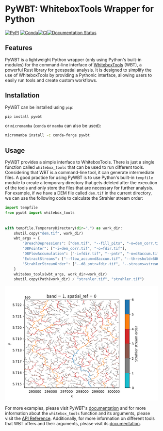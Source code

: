 # PyWBT: WhiteboxTools Wrapper for Python

[![PyPI](https://img.shields.io/pypi/v/pywbt)](https://pypi.org/project/pywbt/)
[![Conda](https://img.shields.io/conda/vn/conda-forge/pywbt)](https://anaconda.org/conda-forge/pywbt)[![CI](https://github.com/cheginit/pywbt/actions/workflows/test.yml/badge.svg)](https://github.com/cheginit/pywbt/actions/workflows/test.yml)[![Documentation Status](https://readthedocs.org/projects/pywbt/badge/?version=latest)](https://pywbt.readthedocs.io/en/latest/?badge=latest)

## Features

PyWBT is a lightweight Python wrapper (only using Python's built-in modules) for
the command-line interface of [WhiteboxTools](https://www.whiteboxgeo.com/) (WBT),
a powerful Rust library for geospatial analysis. It is designed to simplify the use of WhiteboxTools by providing a Pythonic interface, allowing users to easily
run tools and create custom workflows.

## Installation

PyWBT can be installed using `pip`:

```bash
pip install pywbt
```

or `micromamba` (`conda` or `mamba` can also be used):

```bash
micromamba install -c conda-forge pywbt
```

## Usage

PyWBT provides a simple interface to WhiteboxTools. There is just a single
function called `whitebox_tools` that can be used to run different tools.
Considering that WBT is a command-line tool, it can generate intermediate files.
A good practice for using PyWBT is to use Python's built-in `tempfile` module to
create a temporary directory that gets deleted after the execution of the tools and
only store the files that are necessary for further analysis. For example, if we
have a DEM file called `dem.tif` in the current directory, we can use the following
code to calculate the Strahler stream order:

```python
import tempfile
from pywbt import whitebox_tools


with tempfile.TemporaryDirectory(dir=".") as work_dir:
    shutil.copy("dem.tif", work_dir)
    wbt_args = {
        "BreachDepressions": ["dem.tif", "--fill_pits", "-o=dem_corr.tif"],
        "D8Pointer": ["-i=dem_corr.tif", "-o=fdir.tif"],
        "D8FlowAccumulation": ["-i=fdir.tif", "--pntr", "-o=d8accum.tif"],
        "ExtractStreams": ["--flow_accum=d8accum.tif", "--threshold=600.0", "-o=streams.tif"],
        "StrahlerStreamOrder": ["--d8_pntr=fdir.tif", "--streams=streams.tif", "-o=strahler.tif"],
    }
    whitebox_tools(wbt_args, work_dir=work_dir)
    shutil.copy(Path(work_dir) / "strahler.tif", "strahler.tif")
```

![straher](https://raw.githubusercontent.com/cheginit/pywbt/main/docs/examples/stream_order.png)

For more examples, please visit PyWBT's [documentation](https://pywbt.readthedocs.io)
and for more information about the `whitebox_tools` function and its arguments, please
visit the
[API Reference](https://pywbt.readthedocs.io/en/latest/reference/#pywbt.pywbt.whitebox_tools).
Additionally, for more information on different tools that WBT offers and their
arguments, please visit its
[documentation](https://www.whiteboxgeo.com/manual/wbt_book/).
